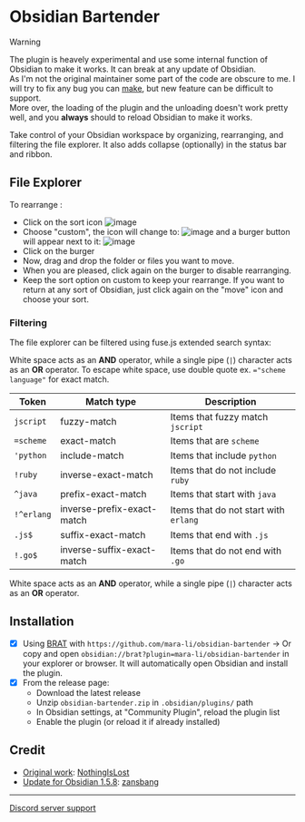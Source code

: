 # Obsidian Bartender

> [!WARNING]
> The plugin is heavely experimental and use some internal function of Obsidian to make it works. It can break at any update of Obsidian.  
> As I'm not the original maintainer some part of the code are obscure to me. I will try to fix any bug you can [make](https://github.com/Mara-Li/obsidian-bartender/issues/new?assignees=&labels=bug&projects=&template=bug_report.yml&title=%5BBug%5D%3A+), but new feature can be difficult to support.  
> More over, the loading of the plugin and the unloading doesn't work pretty well, and you **always** should to reload Obsidian to make it works.

Take control of your Obsidian workspace by organizing, rearranging, and filtering the file explorer. It also adds collapse (optionally) in the status bar and ribbon.

## File Explorer

To rearrange :
- Click on the sort icon ![image](https://github.com/Mara-Li/obsidian-bartender/assets/30244939/146d3e09-43f6-4b7f-8509-ed15d4427ccf)
- Choose "custom", the icon will change to: ![image](https://github.com/Mara-Li/obsidian-bartender/assets/30244939/9bb320f1-0e52-46cd-8e70-c02181c52619) and a burger button will appear next to it: ![image](https://github.com/Mara-Li/obsidian-bartender/assets/30244939/8c41438c-8690-41e2-a4a2-83c29d203486)
- Click on the burger
- Now, drag and drop the folder or files you want to move.
- When you are pleased, click again on the burger to disable rearranging.
- Keep the sort option on custom to keep your rearrange. If you want to return at any sort of Obsidian, just click again on the "move" icon and choose your sort. 

### Filtering

The file explorer can be filtered using fuse.js extended search syntax:

White space acts as an **AND** operator, while a single pipe (`|`) character acts as an **OR** operator. To escape white space, use double quote ex. `="scheme language"` for exact match.

| Token       | Match type                 | Description                            |
| ----------- | -------------------------- | -------------------------------------- |
| `jscript`   | fuzzy-match                | Items that fuzzy match `jscript`       |
| `=scheme`   | exact-match                | Items that are `scheme`                |
| `'python`   | include-match              | Items that include `python`            |
| `!ruby`     | inverse-exact-match        | Items that do not include `ruby`       |
| `^java`     | prefix-exact-match         | Items that start with `java`           |
| `!^erlang` | inverse-prefix-exact-match | Items that do not start with `erlang` |
| `.js$`      | suffix-exact-match         | Items that end with `.js`              |
| `!.go$`     | inverse-suffix-exact-match | Items that do not end with `.go`       |

White space acts as an **AND** operator, while a single pipe (`|`) character acts as an **OR** operator.

## Installation

- [x] Using [BRAT](https://tfthacker.com/BRAT) with `https://github.com/mara-li/obsidian-bartender`
      → Or copy and open `obsidian://brat?plugin=mara-li/obsidian-bartender` in your explorer or browser. It will automatically open Obsidian and install the plugin.
- [x] From the release page: 
    - Download the latest release
    - Unzip `obsidian-bartender.zip` in `.obsidian/plugins/` path
    - In Obsidian settings, at "Community Plugin", reload the plugin list
    - Enable the plugin (or reload it if already installed)

## Credit

- <ins>Original work</ins>: [NothingIsLost](https://github.com/nothingislost/obsidian-bartender/)
- <ins>Update for Obsidian 1.5.8</ins>: [zansbang](https://github.com/zansbang/obsidian-bartender)

---
<a align="right" style="text-align: right;display: inline-block" href="https://discord.gg/EXADYbWuMH">Discord server support</a>
